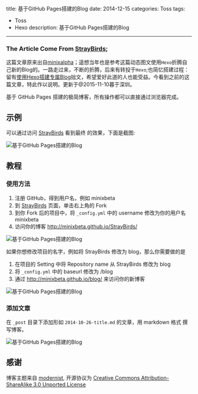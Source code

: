 title: 基于GitHub Pages搭建的Blog
date: 2014-12-15
categories: Toss
tags:
- Toss
- Hexo
description: 基于GitHub Pages搭建的Blog
---

### The Article Come From [StrayBirds](http://minixalpha.github.io/StrayBirds/);

这篇文章原来出自[minixalpha](http://minixalpha.github.io)；遥想当年也是参考这篇动态图文使用`Hexo`折腾自己新的Blog的。一路走过来，不断的折腾，后来有转投于`Hexo`;也简忆搭建过程：留有[使用Hexo搭建专属Blog](http://www.jeffjade.com/2015/03/14/2015-03-14-hexo-blog/)拙文，希望爱好此道的人也能受益。今看到之前的这篇文章，特此作以说明。更新于@2015-11-10暮于深圳。

基于 GitHub Pages 搭建的极简博客，所有操作都可以直接通过浏览器完成。

<!--more-->

## 示例

可以通过访问 [StrayBirds](http://minixalpha.github.io/StrayBirds/) 看到最终
的效果，下面是截图:

![基于GitHub Pages搭建的Blog](http://images2015.cnblogs.com/blog/558479/201703/558479-20170307214155719-1670256277.png)

## 教程

### 使用方法

1. 注册 GitHub，得到用户名，例如 minixbeta
2. 到 [StrayBirds](https://github.com/minixalpha/StrayBirds) 页面，单击右上角的 Fork
3. 到你 Fork 后的项目中，将 `_config.yml` 中的 username 修改为你的用户名 minixbeta
4. 访问你的博客 http://minixbeta.github.io/StrayBirds/

![基于GitHub Pages搭建的Blog](http://images2015.cnblogs.com/blog/558479/201703/558479-20170307212953375-446043943.gif)

如果你想修改项目的名字，例如将 StrayBirds 修改为 blog，那么你需要做的是

1. 在项目的 Setting 中将 Repository name 从 StrayBirds 修改为 blog
2. 将 `_config.yml` 中的 baseurl 修改为 /blog
3. 通过 http://minixbeta.github.io/blog/ 来访问你的新博客

![基于GitHub Pages搭建的Blog](http://images2015.cnblogs.com/blog/558479/201703/558479-20170307214056875-1539824021.gif)

### 添加文章

在 `_post` 目录下添加形如 `2014-10-26-title.md` 的文章，用 markdown 格式
撰写博客。

![基于GitHub Pages搭建的Blog](http://images2015.cnblogs.com/blog/558479/201703/558479-20170307213853219-328060003.gif)

## 感谢

博客主题来自 [modernist](https://github.com/orderedlist/modernist),
开源协议为 [Creative Commons Attribution-ShareAlike 3.0 Unported License](http://creativecommons.org/licenses/by-sa/3.0/)
